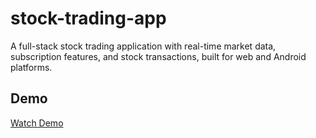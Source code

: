 # stock-trading-app
A full-stack stock trading application with real-time market data, subscription features, and stock transactions, built for web and Android platforms.

## Demo
[Watch Demo](https://drive.google.com/drive/folders/1WeLd3fKL1FM1iTp3e4N1-2SubzftFaie?usp=sharing)
